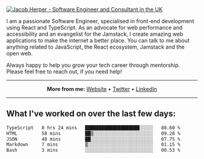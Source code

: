 [![Jacob Herper - Software Engineer and Consultant in the UK](https://res.cloudinary.com/jacobherper/image/upload/v1641506277/gh-image.png)](https://jacobherper.com/)

I am a passionate Software Engineer, specialised in front-end development using React and TypeScript. As an advocate for web performance and accessibility and an evangelist for the Jamstack, I create amazing web applications to make the internet a better place. You can talk to me about anything related to JavaScript, the React ecosystem, Jamstack and the open web.

Always happy to help you grow your tech career through mentorship. Please feel free to reach out, if you need help!

---

<p align="center">
  <strong>More from me:</strong> 
  <a href="https://jacobherper.com/">Website</a> •
  <a href="https://twitter.com/intent/follow?screen_name=jakeherp&tw_p=followbutton">Twitter</a> •
  <a href="https://www.linkedin.com/in/jacobherper/">LinkedIn</a>
</p>

---

## What I've worked on over the last few days:

<!--START_SECTION:waka-->

```txt
TypeScript   8 hrs 24 mins   ████████████████████░░░░░   80.60 %
HTML         58 mins         ██▒░░░░░░░░░░░░░░░░░░░░░░   09.28 %
JSON         48 mins         ██░░░░░░░░░░░░░░░░░░░░░░░   07.75 %
Markdown     7 mins          ▒░░░░░░░░░░░░░░░░░░░░░░░░   01.15 %
Bash         3 mins          ░░░░░░░░░░░░░░░░░░░░░░░░░   00.53 %
```

<!--END_SECTION:waka-->
